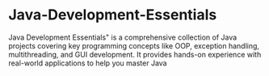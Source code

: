 # Java-Development-Essentials
Java Development Essentials" is a comprehensive collection of Java projects covering key programming concepts like OOP, exception handling, multithreading, and GUI development. It provides hands-on experience with real-world applications to help you master Java
